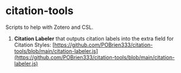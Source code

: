 # citation-tools
Scripts to help with Zotero and CSL.

1. **Citation Labeler** that outputs citation labels into the extra field for Citation Styles: [https://github.com/POBrien333/citation-tools/blob/main/citation-labeler.js](https://github.com/POBrien333/citation-tools/blob/main/citation-labeler.js)
